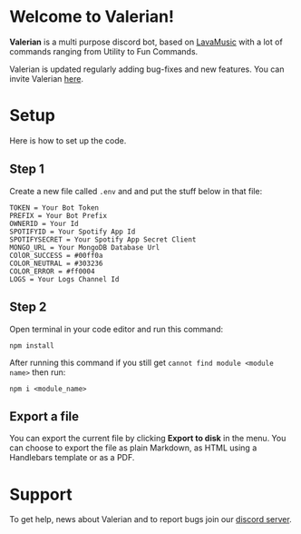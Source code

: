 ﻿# Welcome to Valerian!

**Valerian** is a multi purpose discord bot, based on [LavaMusic](https://github.com/brblacky/lavamusic) with a lot of commands ranging from Utility to Fun Commands.

Valerian is updated regularly adding bug-fixes and new features. You can invite Valerian [here](https://discord.com/api/oauth2/authorize?client_id=810856860751495198&permissions=8&scope=applications.commands%20bot).


# Setup

Here is how to set up the code.
 

## Step 1

Create a new file called `.env` and and put the stuff below in that file:
```
TOKEN = Your Bot Token
PREFIX = Your Bot Prefix
OWNERID = Your Id
SPOTIFYID = Your Spotify App Id
SPOTIFYSECRET = Your Spotify App Secret Client
MONGO_URL = Your MongoDB Database Url
COlOR_SUCCESS = #00ff0a
COLOR_NEUTRAL = #303236
COLOR_ERROR = #ff0004
LOGS = Your Logs Channel Id
```

## Step 2

Open terminal in your code editor and run this command:
```
npm install
```
After running this command if you still get `cannot find module <module name>` then run:
```
npm i <module_name>
```

## Export a file

You can export the current file by clicking **Export to disk** in the menu. You can choose to export the file as plain Markdown, as HTML using a Handlebars template or as a PDF.


# Support

To get help, news about Valerian and to report bugs join our [discord server](https://discord.gg/nmfrhCWzkA).
